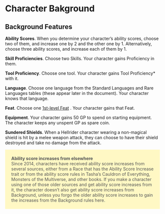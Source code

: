 # Character Bakground

## Background Features
**Ability Scores**. When you determine your
character’s ability scores, choose two of them,
and increase one by 2 and the other one by 1.
Alternatively, choose three ability scores, and
increase each of them by 1.

**Skill Proficiencies**. Choose two Skills. Your
character gains Proficiency in them.

**Tool Proficiency**. Choose one tool. Your character
gains Tool Proficiency* with it.

**Language**. Choose one language from the
Standard Languages and Rare Languages tables
(these appear later in the document). Your
character knows that language.

**Feat**. Choose one  [1st-level Feat](feats "title") . Your character
gains that Feat.

**Equipment**. Your character gains 50 GP to spend
on starting equipment. The character keeps any
unspent GP as spare coin.

**Sundered Shields**. When a Hellrider character wearing a non-magical shield is hit
by a melee weapon attack, they can choose to have their
shield destroyed and take no damage from the attack.


<div style="padding: 20px;background-color: #fff8c4;color: #555;">
  <b>Ability score increases from elsewhere</b><br>
Since 2014, characters have received ability score
increases from several sources, either from a Race
that has the Ability Score Increase trait or from
the ability score rules in Tasha’s Cauldron of
Everything, Monsters of the Multiverse, and other
books. If you make a character using one of those
older sources and get ability score increases from
it, the character doesn’t also get ability score
increases from Background, unless you forgo the
older ability score increases to gain the increases
from the Background rules here.
</div>

